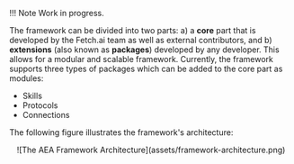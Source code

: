 !!!	Note
	Work in progress.


The framework can be divided into two parts: a) a **core** part that is developed by the Fetch.ai team as well as external contributors, 
and b) **extensions** (also known as **packages**) developed by any developer. This allows for a modular and scalable framework. 
Currently, the framework supports three types of packages which can be added to the core part as modules:

* Skills
* Protocols
* Connections

The following figure illustrates the framework's architecture: 

<center>![The AEA Framework Architecture](assets/framework-architecture.png)</center>


<br />